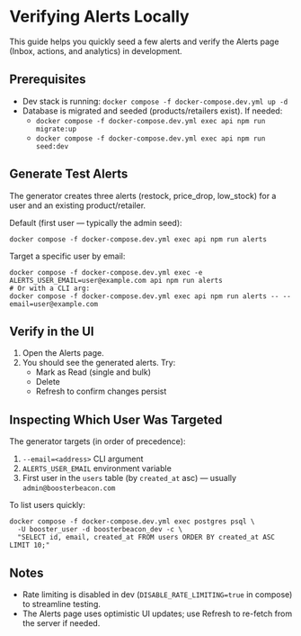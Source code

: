 # Verifying Alerts Locally

This guide helps you quickly seed a few alerts and verify the Alerts page (Inbox, actions, and analytics) in development.

## Prerequisites

- Dev stack is running: `docker compose -f docker-compose.dev.yml up -d`
- Database is migrated and seeded (products/retailers exist). If needed:
  - `docker compose -f docker-compose.dev.yml exec api npm run migrate:up`
  - `docker compose -f docker-compose.dev.yml exec api npm run seed:dev`

## Generate Test Alerts

The generator creates three alerts (restock, price_drop, low_stock) for a user and an existing product/retailer.

Default (first user — typically the admin seed):

```
docker compose -f docker-compose.dev.yml exec api npm run alerts
```

Target a specific user by email:

```
docker compose -f docker-compose.dev.yml exec -e ALERTS_USER_EMAIL=user@example.com api npm run alerts
# Or with a CLI arg:
docker compose -f docker-compose.dev.yml exec api npm run alerts -- --email=user@example.com
```

## Verify in the UI

1. Open the Alerts page.
2. You should see the generated alerts. Try:
   - Mark as Read (single and bulk)
   - Delete
   - Refresh to confirm changes persist

## Inspecting Which User Was Targeted

The generator targets (in order of precedence):

1. `--email=<address>` CLI argument
2. `ALERTS_USER_EMAIL` environment variable
3. First user in the `users` table (by `created_at` asc) — usually `admin@boosterbeacon.com`

To list users quickly:

```
docker compose -f docker-compose.dev.yml exec postgres psql \
  -U booster_user -d boosterbeacon_dev -c \
  "SELECT id, email, created_at FROM users ORDER BY created_at ASC LIMIT 10;"
```

## Notes

- Rate limiting is disabled in dev (`DISABLE_RATE_LIMITING=true` in compose) to streamline testing.
- The Alerts page uses optimistic UI updates; use Refresh to re-fetch from the server if needed.

